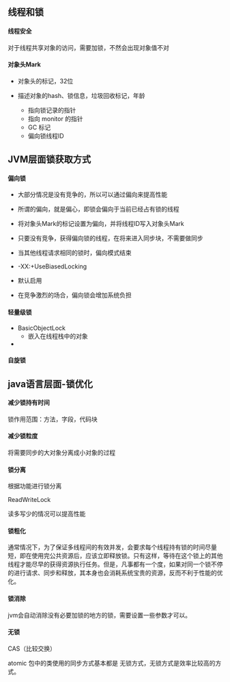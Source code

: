 ## 线程和锁

#### 线程安全

对于线程共享对象的访问，需要加锁，不然会出现对象值不对

#### 对象头Mark

- 对象头的标记，32位

- 描述对象的hash、锁信息，垃圾回收标记，年龄

  - 指向锁记录的指针
  - 指向 monitor 的指针
  - GC 标记
  - 偏向锁线程ID




## JVM层面锁获取方式

#### 偏向锁

- 大部分情况是没有竞争的，所以可以通过偏向来提高性能

- 所谓的偏向，就是偏心，即锁会偏向于当前已经占有锁的线程

- 将对象头Mark的标记设置为偏向，并将线程ID写入对象头Mark

- 只要没有竞争，获得偏向锁的线程，在将来进入同步块，不需要做同步

- 当其他线程请求相同的锁时，偏向模式结束

- -XX:+UseBiasedLocking

- 默认启用

- 在竞争激烈的场合，偏向锁会增加系统负担



#### 轻量级锁

- BasicObjectLock
  - 嵌入在线程栈中的对象
- 

#### 自旋锁



## java语言层面-锁优化

#### 减少锁持有时间

锁作用范围：方法，字段，代码块



#### 减少锁粒度

将需要同步的大对象分离成小对象的过程

#### 锁分离

根据功能进行锁分离

ReadWriteLock

读多写少的情况可以提高性能



#### 锁粗化

通常情况下，为了保证多线程间的有效并发，会要求每个线程持有锁的时间尽量短，即在使用完公共资源后，应该立即释放锁。只有这样，等待在这个锁上的其他线程才能尽早的获得资源执行任务。但是，凡事都有一个度，如果对同一个锁不停的进行请求、同步和释放，其本身也会消耗系统宝贵的资源，反而不利于性能的优化。



#### 锁消除

jvm会自动消除没有必要加锁的地方的锁，需要设置一些参数才可以。



#### 无锁

CAS（比较交换）

atomic 包中的类使用的同步方式基本都是 无锁方式，无锁方式是效率比较高的方式。



